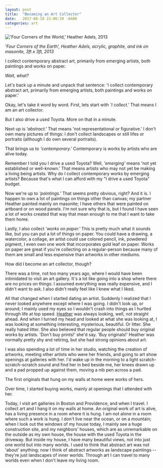 ```yaml
---
layout: post
title:  "Becoming an Art Collector"
date:   2017-08-18 21:06:39 -0400
categories: art
---
```


!['Four Corners of the World,' Heather Adels, 2013](https://farm5.staticflickr.com/4409/36131442674_7c1ff6d01f_z.jpg)

*'Four Corners of the Earth', Heather Adels, acrylic, graphite, and ink on masonite, 3ft x 3ft, 2013*

I collect contemporary abstract art, primarily from emerging artists, both paintings and works on paper.

*Wait, what?*

Let's back up a minute and unpack that sentence: 'I collect contemporary abstract art, primarily from emerging artists, both paintings and works on paper.'

Okay, let's take it word by word. First, lets start with *'I collect.'* That means I am an art collector.

But I also drive a used Toyota. More on that in a minute.

Next up is *'abstract.'* That means 'not representational or figurative.' I don't own many pictures of things: I don't collect landscapes or still lifes or portraits (although I do own several portraits).

That brings us to *'contemporary.'* Contemporary is works by artists who are alive today.

Remember I told you I drive a used Toyota? Well, *'emerging'* means 'not yet established or well-known.' That means artists who may not yet be making a living being artists. Why do I collect contemporary works by emerging artists? Because that's what I can afford with my "I drive a used Toyota" budget.

Now we're up to *'paintings.'* That seems pretty obvious, right? And it is. I happen to own a lot of paintings on things other than canvas; my partner Heather painted mainly on masonite; I have others that were painted on artboard or on wood panels. I'm not sure why that is, but I found I have seen a lot of works created that way that mean enough to me that I want to take them home.

Lastly, I also collect *'works on paper.'* This is pretty much what it sounds like, but you can put a lot of things on paper. You could have a drawing, a watercolor, a collage, an artist could use colored pencil, ink, powdered pigment, I even own one work that incorporates gold leaf on paper. Works on paper are great if you're collecting on a regular-person because many of them are small and less expensive than artworks in other mediums.

How did I become an art collector, though?

There was a time, not too many years ago, where I would have been intimidated to visit an art gallery. It's a lot like going into a shop where there are no prices on things: I assumed everything was really expensive, and I didn't want to ask. I also didn't really feel like I knew what I liked.

All that changed when I started dating an artist. Suddenly I realized that I never looked anywhere except where I was going. I didn't look up, or around; I mainly used my eyes so I wouldn't crash into things as I hurtled through life at top speed. [Heather](https://byrslf.co/i-want-to-tell-you-about-heather-732b303759d9) was always looking, well, not straight ahead. And when I turned my head and looked at what she was looking at, I was looking at something interesting, mysterious, beautiful. Or litter. She really hated litter. She also believed that regular people should buy original works by artists. 'Don't buy prints!' she'd say. 'Buy originals!' Heather was normally pretty shy and retiring, but she had strong opinions about art.

I was also spending a lot of time in her studio, watching the creation of artworks, meeting other artists who were her friends, and going to art show openings at galleries with her. I'd wake up in the morning to a light scratch-scratch-scratch sound and find her in bed beside me, her knees drawn up and a pad propped up against them, moving a nib pen across a pad.

The first originals that hung on my walls at home were works of hers.

Over time, I started buying works, mainly at openings that I attended with her.

Today, I visit art galleries in Boston and Providence, and when I travel. I collect art and I hang it on my walls at home. An original work of art is alive, has a living presence in a room where it is hung. I am not alone in a room where such a work is hung. I don't live near the ocean, or on a mountain; when I look out the windows of my house today, I mainly see a huge construction site, and my neighbors' houses, which are as unremarkable on the outside as my own house, the house with the used Toyota in the driveway. But inside my house, I have many beautiful views, not into just one world but into many worlds. I used to think that abstract art was not 'about' anything; now I think of abstract artworks as landscape paintings -- they're just landscapes of inner worlds. Through art I can travel to many worlds even when I don't leave my living room.
